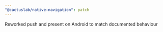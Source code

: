 ```yaml
---
"@cactuslab/native-navigation": patch
---
```


Reworked push and present on Android to match documented behaviour
